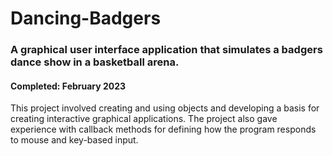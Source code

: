 # Dancing-Badgers
<h3>A graphical user interface application that simulates a badgers dance show in a basketball arena.</h3>
<h4>Completed: February 2023</h4>

This project involved creating and using objects and developing a basis for creating interactive graphical applications. The project also gave experience with callback methods for defining how the program responds to mouse and key-based input.
